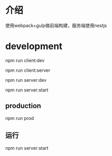 # 介绍
使用webpack+gulp做前端构建，服务端使用nestjs



# development
npm run client:dev

npm run client:server

npm run server:dev

npm run server:start




## production
npm run prod

## 运行
npm run server:start
